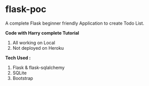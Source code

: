 # flask-poc

A complete Flask beginner friendly Application to create Todo List.  

**Code with Harry complete Tutorial**
1. All working on Local
2. Not deployed on Heroku

**Tech Used :**
1. Flask & flask-sqlalchemy
2. SQLite
3. Bootstrap
